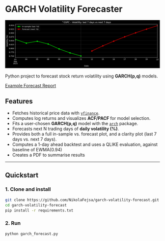 # GARCH Volatility Forecaster

![Example GARCH volatility forecast](forecast_example.png)

Python project to forecast stock return volatility using **GARCH(p,q)** models.

[Example Forecast Report](report_CBRE_garch11.pdf)
## Features
- Fetches historical price data with [`yfinance`](https://pypi.org/project/yfinance/).
- Computes log returns and visualizes **ACF/PACF** for model selection.
- Fits a user-chosen **GARCH(p,q)** model with the [`arch`](https://pypi.org/project/arch/) package.
- Forecasts next N trading days of **daily volatility (%)**.
- Provides both a full in-sample vs. forecast plot, and a clarity plot (last 7 days vs. next 7 days).
- Computes a 1-day ahead backtest and uses a QLIKE evaluation, against baseline of EWMA(0.94)
- Creates a PDF to summarise results

---

## Quickstart

### 1. Clone and install
```bash
git clone https://github.com/NikolaFejsa/garch-volatility-forecast.git
cd garch-volatility-forecast
pip install -r requirements.txt
```

### 2. Run
```bash
python garch_forecast.py
```






